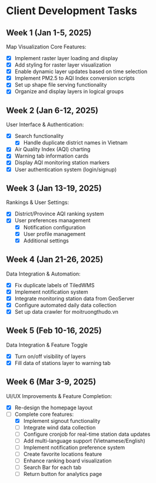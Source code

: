# Client Development Tasks

## Week 1 (Jan 1-5, 2025)

Map Visualization Core Features:

- [x] Implement raster layer loading and display
- [x] Add styling for raster layer visualization
- [x] Enable dynamic layer updates based on time selection
- [x] Implement PM2.5 to AQI Index conversion scripts
- [x] Set up shape file serving functionality
- [x] Organize and display layers in logical groups

## Week 2 (Jan 6-12, 2025)

User Interface & Authentication:

- [x] Search functionality
  - [x] Handle duplicate district names in Vietnam
- [x] Air Quality Index (AQI) charting
- [x] Warning tab information cards
- [x] Display AQI monitoring station markers
- [x] User authentication system (login/signup)

## Week 3 (Jan 13-19, 2025)

Rankings & User Settings:

- [x] District/Province AQI ranking system
- [x] User preferences management
  - [x] Notification configuration
  - [x] User profile management
  - [x] Additional settings

## Week 4 (Jan 21-26, 2025)

Data Integration & Automation:

- [x] Fix duplicate labels of TiledWMS
- [x] Implement notification system
- [x] Integrate monitoring station data from GeoServer
- [x] Configure automated daily data collection
- [x] Set up data crawler for moitruongthudo.vn

## Week 5 (Feb 10-16, 2025)

Data Integration & Feature Toggle

- [x] Turn on/off visibility of layers
- [x] Fill data of stations layer to warning tab

## Week 6 (Mar 3-9, 2025)

UI/UX Improvements & Feature Completion:

- [x] Re-design the homepage layout
- [ ] Complete core features:
  - [x] Implement signout functionality
  - [ ] Integrate wind data collection
  - [ ] Configure cronjob for real-time station data updates
  - [ ] Add multi-language support (Vietnamese/English)
  - [ ] Implement notification preference system
  - [ ] Create favorite locations feature
  - [ ] Enhance ranking board visualization
  - [ ] Search Bar for each tab
  - [ ] Return button for analytics page
